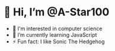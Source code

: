 # 👋 Hi, I’m @A-Star100
- 👀 I'm interested in computer science
- 🌱 I’m currently learning JavaScript
- ⚡ Fun fact: I like Sonic The Hedgehog


